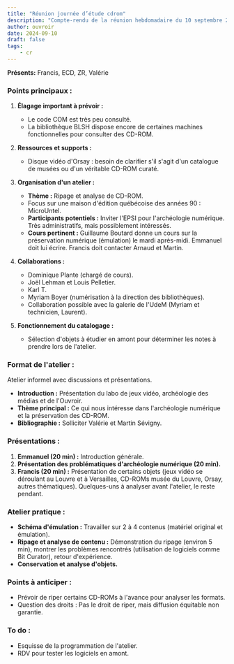 ```yaml
---
title: "Réunion journée d’étude cdrom"
description: "Compte-rendu de la réunion hebdomadaire du 10 septembre 2024"
author: ouvroir
date: 2024-09-10
draft: false
tags:
    - cr 
---
```


**Présents:** Francis, ECD, ZR, Valérie

### Points principaux :

1. **Élagage important à prévoir :**
   - Le code COM est très peu consulté.
   - La bibliothèque BLSH dispose encore de certaines machines fonctionnelles pour consulter des CD-ROM.

2. **Ressources et supports :**
   - Disque vidéo d'Orsay : besoin de clarifier s'il s'agit d'un catalogue de musées ou d'un véritable CD-ROM curaté.

3. **Organisation d'un atelier :**
   - **Thème :** Ripage et analyse de CD-ROM.
   - Focus sur une maison d'édition québécoise des années 90 : MicroUntel.
   - **Participants potentiels :** Inviter l'EPSI pour l'archéologie numérique. Très administratifs, mais possiblement intéressés.
   - **Cours pertinent :** Guillaume Boutard donne un cours sur la préservation numérique (émulation) le mardi après-midi. Emmanuel doit lui écrire. Francis doit contacter Arnaud et Martin.

4. **Collaborations :**
   - Dominique Plante (chargé de cours).
   - Joël Lehman et Louis Pelletier.
   - Karl T.
   - Myriam Boyer (numérisation à la direction des bibliothèques).
   - Collaboration possible avec la galerie de l'UdeM (Myriam et technicien, Laurent).

5. **Fonctionnement du catalogage :**
   - Sélection d'objets à étudier en amont pour déterminer les notes à prendre lors de l'atelier.

### Format de l'atelier :  

Atelier informel avec discussions et présentations.

- **Introduction :** Présentation du labo de jeux vidéo, archéologie des médias et de l'Ouvroir.
- **Thème principal :** Ce qui nous intéresse dans l'archéologie numérique et la préservation des CD-ROM.
- **Bibliographie :** Solliciter Valérie et Martin Sévigny.

### Présentations :

1. **Emmanuel (20 min) :** Introduction générale.
2. **Présentation des problématiques d'archéologie numérique (20 min).**
3. **Francis (20 min) :** Présentation de certains objets (jeux vidéo se déroulant au Louvre et à Versailles, CD-ROMs musée du Louvre, Orsay, autres thématiques). Quelques-uns à analyser avant l'atelier, le reste pendant.

### Atelier pratique :

- **Schéma d'émulation :** Travailler sur 2 à 4 contenus (matériel original et émulation).
- **Ripage et analyse de contenu :** Démonstration du ripage (environ 5 min), montrer les problèmes rencontrés (utilisation de logiciels comme Bit Curator), retour d'expérience.
- **Conservation et analyse d'objets.**

### Points à anticiper :

- Prévoir de riper certains CD-ROMs à l'avance pour analyser les formats.
- Question des droits : Pas le droit de riper, mais diffusion équitable non garantie.

### To do :

- Esquisse de la programmation de l'atelier.
- RDV pour tester les logiciels en amont.